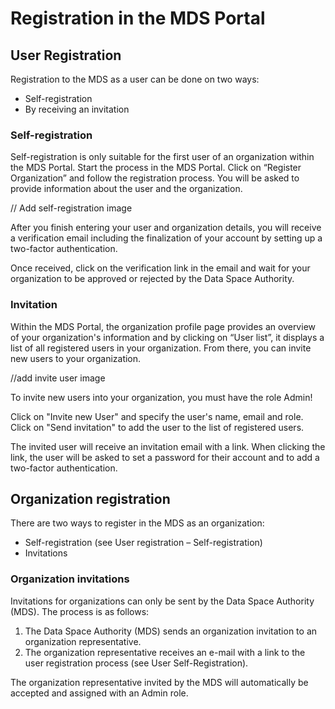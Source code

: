 # Registration in the MDS Portal

## User Registration

Registration to the MDS as a user can be done on two ways:

- Self-registration 
- By receiving an invitation

### Self-registration

Self-registration is only suitable for the first user of an organization within the MDS Portal. 
Start the process in the MDS Portal.
Click on “Register Organization” and follow the registration process.
You will be asked to provide information about the user and the organization.

// Add self-registration image

After you finish entering your user and organization details, you will receive a verification email including the finalization of your account by setting up a two-factor authentication.

Once received, click on the verification link in the email and wait for your organization to be approved or rejected by the Data Space Authority.

### Invitation

Within the MDS Portal, the organization profile page provides an overview of your organization's information and by clicking on “User list”, it displays a list of all registered users in your organization.
From there, you can invite new users to your organization.

//add invite user image

To invite new users into your organization, you must have the role Admin!

Click on "Invite new User" and specify the user's name, email and role.
Click on "Send invitation" to add the user to the list of registered users.

The invited user will receive an invitation email with a link.
When clicking the link, the user will be asked to set a password for their account and to add a two-factor authentication.

## Organization registration

There are two ways to register in the MDS as an organization:

- Self-registration (see User registration – Self-registration)
- Invitations

### Organization invitations

Invitations for organizations can only be sent by the Data Space Authority (MDS). 
The process is as follows:

1. The Data Space Authority (MDS) sends an organization invitation to an organization representative. 
2. The organization representative receives an e-mail with a link to the user registration process (see User Self-Registration).

The organization representative invited by the MDS will automatically be accepted and assigned with an Admin role.
